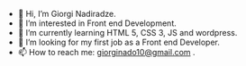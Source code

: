 - 👋 Hi, I’m Giorgi Nadiradze.
- 👀 I’m interested in Front end Development.
- 🌱 I’m currently learning HTML 5, CSS 3, JS and wordpress.
- 💞️ I’m looking for my first job as a Front end Developer.
- 📫 How to reach me: giorginado10@gmail.com . 

<!---
Giorgi-NADIRADZ3/Giorgi-NADIRADZ3 is a ✨ special ✨ repository because its `README.md` (this file) appears on your GitHub profile.
You can click the Preview link to take a look at your changes.
--->
